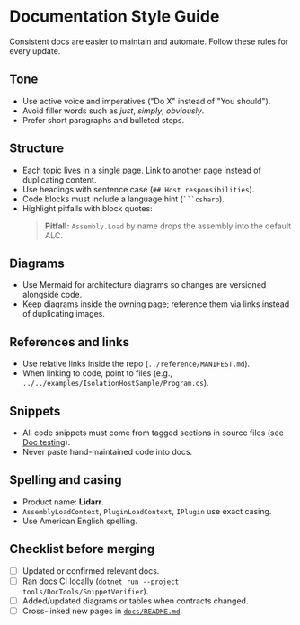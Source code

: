 # Documentation Style Guide

Consistent docs are easier to maintain and automate. Follow these rules for every update.

## Tone
- Use active voice and imperatives ("Do X" instead of "You should").
- Avoid filler words such as *just*, *simply*, *obviously*.
- Prefer short paragraphs and bulleted steps.

## Structure
- Each topic lives in a single page. Link to another page instead of duplicating content.
- Use headings with sentence case (`## Host responsibilities`).
- Code blocks must include a language hint (` ```csharp `).
- Highlight pitfalls with block quotes:
  > **Pitfall:** `Assembly.Load` by name drops the assembly into the default ALC.

## Diagrams
- Use Mermaid for architecture diagrams so changes are versioned alongside code.
- Keep diagrams inside the owning page; reference them via links instead of duplicating images.

## References and links
- Use relative links inside the repo (`../reference/MANIFEST.md`).
- When linking to code, point to files (e.g., `../../examples/IsolationHostSample/Program.cs`).

## Snippets
- All code snippets must come from tagged sections in source files (see [Doc testing](TESTING_DOCS.md)).
- Never paste hand-maintained code into docs.

## Spelling and casing
- Product name: **Lidarr**.
- `AssemblyLoadContext`, `PluginLoadContext`, `IPlugin` use exact casing.
- Use American English spelling.

## Checklist before merging
- [ ] Updated or confirmed relevant docs.
- [ ] Ran docs CI locally (`dotnet run --project tools/DocTools/SnippetVerifier`).
- [ ] Added/updated diagrams or tables when contracts changed.
- [ ] Cross-linked new pages in [`docs/README.md`](../README.md).
